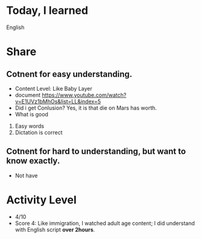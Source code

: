 # Today, I learned 
English

# Share
## Cotnent for easy understanding.
- Content Level: Like Baby Layer
- document https://www.youtube.com/watch?v=E1UVz1bMhOs&list=LL&index=5
- Did i get Conlusion?
  Yes, it is that die on Mars has worth.
- What is good 
1. Easy words
2. Dictation is correct

## Cotnent for hard to understanding, but want to know exactly.
- Not have

# Activity Level
- 4/10 
- Score 4: Like immigration, I watched adult age content; I did understand with English script **over 2hours**.
